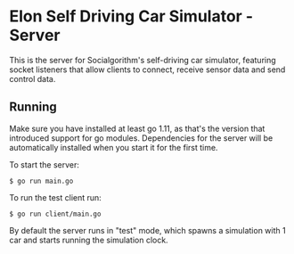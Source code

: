 # Elon Self Driving Car Simulator - Server

This is the server for Socialgorithm's self-driving car simulator, featuring socket listeners that allow clients to connect, receive sensor data and send control data.

## Running

Make sure you have installed at least go 1.11, as that's the version that introduced support for go modules.
Dependencies for the server will be automatically installed when you start it for the first time.

To start the server:

```
$ go run main.go
```

To run the test client run:

```
$ go run client/main.go
```

By default the server runs in "test" mode, which spawns a simulation with 1 car and starts running the simulation clock.
